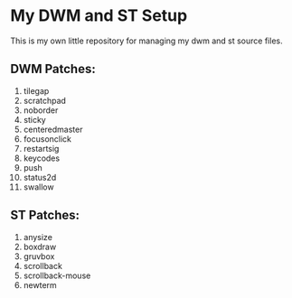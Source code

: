 # My DWM and ST Setup

This is my own little repository for managing my dwm and st source files.

## DWM Patches:

1. tilegap
1. scratchpad
1. noborder
1. sticky
1. centeredmaster
1. focusonclick
1. restartsig
1. keycodes
1. push
1. status2d
1. swallow

## ST Patches:

1. anysize
1. boxdraw
1. gruvbox
1. scrollback
1. scrollback-mouse
1. newterm
